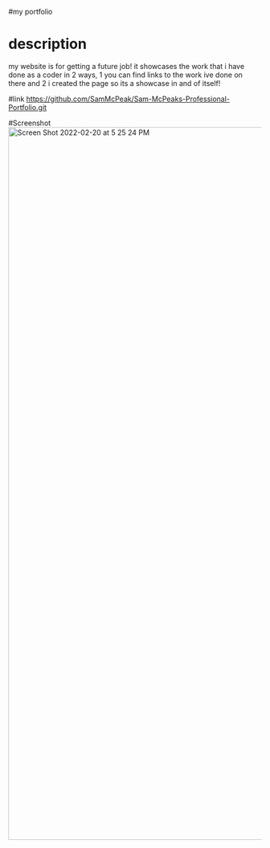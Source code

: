 #my portfolio

# description
my website is for getting a future job! it showcases the work that i have done as a coder in 2 ways, 1 you can find links to the work ive done on there and 2 i created the page so its a showcase in and of itself! 

#link https://github.com/SamMcPeak/Sam-McPeaks-Professional-Portfolio.git

#Screenshot 
<img width="1420" alt="Screen Shot 2022-02-20 at 5 25 24 PM" src="https://user-images.githubusercontent.com/97133188/154867099-4c2026a4-99fb-46a3-bd98-b5468c8efada.png">
